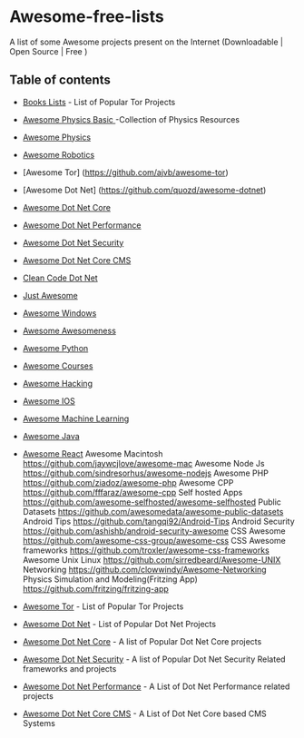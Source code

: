 # Awesome-free-lists
A list of some Awesome projects present on the Internet (Downloadable | Open Source | Free )


## Table of contents
* [Books Lists](https://github.com/learn-anything/books) - List of Popular Tor Projects
* [Awesome Physics Basic <Kids>](https://github.com/GloverDonovan/awesome-physics) -Collection of Physics Resources
* [Awesome Physics <Advanced>](https://github.com/wbierbower/awesome-physics)
* [Awesome Robotics](https://github.com/ahundt/awesome-robotics)
* [Awesome Tor]	(https://github.com/ajvb/awesome-tor)
* [Awesome Dot Net]	(https://github.com/quozd/awesome-dotnet)
* [Awesome Dot Net Core](https://github.com/thangchung/awesome-dotnet-core)
* [Awesome Dot Net Performance](https://github.com/adamsitnik/awesome-dot-net-performance)
* [Awesome Dot Net Security](https://github.com/guardrailsio/awesome-dotnet-security)
* [Awesome Dot Net Core CMS](https://github.com/Smilefounder/awesome-dotnet-core-cms)
* [Clean Code Dot Net](https://github.com/thangchung/clean-code-dotnet)
* [Just Awesome](https://github.com/sindresorhus/awesome)
* [Awesome Windows](https://github.com/Awesome-Windows/Awesome)
* [Awesome Awesomeness](https://github.com/bayandin/awesome-awesomeness)
* [Awesome Python](https://github.com/vinta/awesome-python)
* [Awesome Courses](https://github.com/prakhar1989/awesome-courses)
* [Awesome Hacking](https://github.com/Hack-with-Github/Awesome-Hacking)
* [Awesome IOS](https://github.com/vsouza/awesome-ios)
* [Awesome Machine Learning](https://github.com/josephmisiti/awesome-machine-learning)
* [Awesome Java](https://github.com/akullpp/awesome-java)
* [Awesome React](https://github.com/enaqx/awesome-react)
Awesome Macintosh	https://github.com/jaywcjlove/awesome-mac
Awesome Node Js	https://github.com/sindresorhus/awesome-nodejs
Awesome PHP	https://github.com/ziadoz/awesome-php
Awesome CPP	https://github.com/fffaraz/awesome-cpp
Self hosted Apps	https://github.com/awesome-selfhosted/awesome-selfhosted
Public Datasets	https://github.com/awesomedata/awesome-public-datasets
Android Tips	https://github.com/tangqi92/Android-Tips
Android Security	https://github.com/ashishb/android-security-awesome
CSS Awesome	https://github.com/awesome-css-group/awesome-css
CSS Awesome frameworks	https://github.com/troxler/awesome-css-frameworks
Awesome Unix Linux	https://github.com/sirredbeard/Awesome-UNIX
Networking	https://github.com/clowwindy/Awesome-Networking
Physics Simulation and Modeling(Fritzing App)	https://github.com/fritzing/fritzing-app








* [Awesome Tor](https://github.com/ajvb/awesome-tor) - List of Popular Tor Projects
* [Awesome Dot Net](https://github.com/quozd/awesome-dotnet) - List of Popular Dot Net Projects
* [Awesome Dot Net Core](https://github.com/thangchung/awesome-dotnet-core) - A list of Popular Dot Net Core projects
* [Awesome Dot Net Security](https://github.com/guardrailsio/awesome-dotnet-security) - A list of Popular Dot Net Security Related frameworks and projects
* [Awesome Dot Net Performance](https://github.com/adamsitnik/awesome-dot-net-performance) - A List of Dot Net Performance related projects
* [Awesome Dot Net Core CMS](https://github.com/Smilefounder/awesome-dotnet-core-cms) - A List of Dot Net Core based CMS Systems

